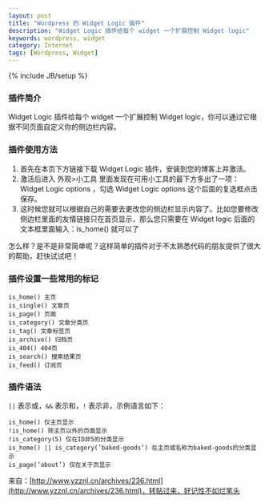 ```yaml
---
layout: post
title: "Wordpress 的 Widget Logic 插件"
description: "Widget Logic 插件给每个 widget 一个扩展控制 Widget logic"
keywords: wordpress, widget
category: Internet
tags: [Wordpress, Widget]
---
```

{% include JB/setup %}

### 插件简介

Widget Logic 插件给每个 widget 一个扩展控制 Widget logic，你可以通过它根据不同页面自定义你的侧边栏内容。

### 插件使用方法

<!-- more -->
1. 首先在本页下方链接下载 Widget Logic 插件，安装到您的博客上并激活。
2. 激活后进入 外观>小工具 里面发现在可用小工具的最下方多出了一项：Widget Logic options ，勾选 Widget Logic options 这个后面的复选框点击保存。
3. 这时候您就可以根据自己的需要去更改您的侧边栏显示内容了。比如您要修改侧边栏里面的友情链接只在首页显示，那么您只需要在 Widget logic 后面的文本框里面输入：is_home() 就可以了

怎么样？是不是非常简单呢？这样简单的插件对于不太熟悉代码的朋友提供了很大的帮助，赶快试试吧！

### 插件设置一些常用的标记

    is_home() 主页
    is_single() 文章页
    is_page() 页面
    is_category() 文章分类页
    is_tag() 文章标签页
    is_archive() 归档页
    is_404() 404页
    is_search() 搜索结果页
    is_feed() 订阅页

### 插件语法

`||` 表示或，`&&` 表示和，`!` 表示非，示例语言如下：

    is_home() 仅主页显示
    !is_home() 除主页以外的页面显示
    !is_category(5) 仅在ID非5的分类显示
    is_home() || is_category(’baked-goods’) 在主页或名称为baked-goods的分类显示
    is_page(’about’) 仅在关于页显示

来自：[http://www.yzznl.cn/archives/236.html](http://www.yzznl.cn/archives/236.html)，转贴过来，好记性不如烂笔头

